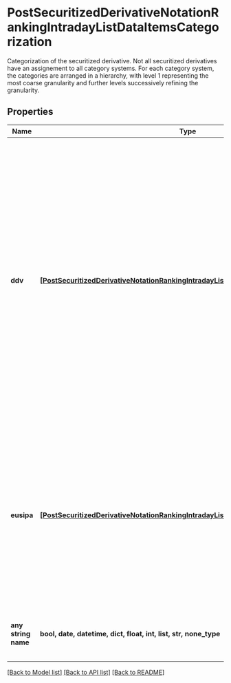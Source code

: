 # PostSecuritizedDerivativeNotationRankingIntradayListDataItemsCategorization

Categorization of the securitized derivative. Not all securitized derivatives have an assignement to all category systems. For each category system, the categories are arranged in a hierarchy, with level 1 representing the most coarse granularity and further levels successively refining the granularity.

## Properties
Name | Type | Description | Notes
------------ | ------------- | ------------- | -------------
**ddv** | [**[PostSecuritizedDerivativeNotationRankingIntradayListDataCategorizationDdvItems]**](PostSecuritizedDerivativeNotationRankingIntradayListDataCategorizationDdvItems.md) | Categorization based on the DDV (Deutscher Derivate Verband, German for German Derivatives Association) product classification. This category system covers securitized derivatives traded in Germany except exchange trade commodities (ETC) and exchange traded notes (ETN). See endpoint &#x60;/category/list-by-system&#x60; for category system 23 for possible values. | [optional] 
**eusipa** | [**[PostSecuritizedDerivativeNotationRankingIntradayListDataCategorizationEusipaItems]**](PostSecuritizedDerivativeNotationRankingIntradayListDataCategorizationEusipaItems.md) | Categorization based on the EUSIPA (European Structured Investment Products Association) product classification. This category system  covers all securitized derivatives. See endpoint &#x60;/category/list-by-system&#x60; for category system 18 for possible values. | [optional] 
**any string name** | **bool, date, datetime, dict, float, int, list, str, none_type** | any string name can be used but the value must be the correct type | [optional]

[[Back to Model list]](../README.md#documentation-for-models) [[Back to API list]](../README.md#documentation-for-api-endpoints) [[Back to README]](../README.md)


